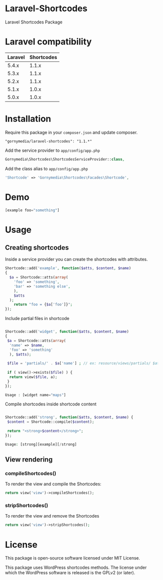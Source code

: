 Laravel-Shortcodes
====================

Laravel Shortcodes Package

# Laravel compatibility

 Laravel  | Shortcodes
:---------|:----------
 5.4.x    | 1.1.x
 5.3.x    | 1.1.x
 5.2.x    | 1.1.x
 5.1.x    | 1.0.x
 5.0.x    | 1.0.x

# Installation

Require this package in your `composer.json` and update composer.

```
"gornymedia/laravel-shortcodes": "1.1.*"
```

Add the service provider to `app/config/app.php`

```php
Gornymedia\Shortcodes\ShortcodesServiceProvider::class,
```

Add the class alias to `app/config/app.php`

```php
'Shortcode' => 'Gornymedia\Shortcodes\Facades\Shortcode',
```

# Demo

```php
[example foo="something"]
```

# Usage

## Creating shortcodes

Inside a service provider you can create the shortcodes with attributes.

```php
Shortcode::add('example', function($atts, $content, $name)
{
  $a = Shortcode::atts(array(
    'foo' => 'something',
    'bar' => 'something else',
    ),
    $atts
  );
    return "foo = {$a['foo']}";
});
```
Include partial files in shortcode

```php

Shortcode::add('widget', function($atts, $content, $name) 
{
 $a = Shortcode::atts(array(
  'name' => $name,
  'foo' => 'something'
  ), $atts);
  
 $file = 'partials/' . $a['name'] ; // ex: resource/views/partials/ $atts['name'] .blade.php
 
 if ( view()->exists($file) ) {
  return view($file, a);
 }
});

Usage : [widget name="maps"]

```

Compile shortcodes inside shortcode content

```php

Shortcode::add('strong', function($atts, $content, $name) {
 $content = Shortcode::compile($content);
 
 return "<strong>$content</strong>";
});

Usage: [strong][example][/strong]

```

## View rendering

### compileShortcodes()

To render the view and compile the Shortcodes:

```php
return view('view')->compileShortcodes();
```

### stripShortcodes()

To render the view and remove the Shortcodes

```php
return view('view')->stripShortcodes();
```

# License

This package is open-source software licensed under MIT License.

This package uses WordPress shortcodes methods. The license under which the WordPress software is released is the GPLv2 (or later).
